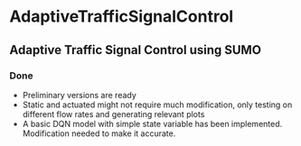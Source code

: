 # AdaptiveTrafficSignalControl
## Adaptive Traffic Signal Control using SUMO

### Done
- Preliminary versions are ready
- Static and actuated might not require much modification, only testing on different flow rates and generating relevant plots
- A basic DQN model with simple state variable has been implemented. Modification needed to make it accurate. 

